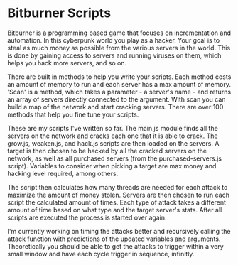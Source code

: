 # Bitburner Scripts
Bitburner is a programming based game that focuses on incrementation and automation. In this cyberpunk world you play as a hacker. Your goal is to steal as much money as possible from the various servers in the world. This is done by gaining access to servers and running viruses on them, which helps you hack more servers, and so on.

There are built in methods to help you write your scripts. Each method costs an amount of memory to run and each server has a max amount of memory. 'Scan' is a method, which takes a parameter - a server's name - and returns an array of servers directly connected to the argument. With scan you can build a map of the network and start cracking servers. There are over 100 methods that help you fine tune your scripts.

These are my scripts I've written so far. The main.js module finds all the servers on the network and cracks each one that it is able to crack. The grow.js, weaken.js, and hack.js scripts are then loaded on the servers. A target is then chosen to be hacked by all the cracked servers on the network, as well as all purchased servers (from the purchased-servers.js script). Variables to consider when picking a target are max money and hacking level required, among others.

The script then calculates how many threads are needed for each attack to maximize the amount of money stolen. Servers are then chosen to run each script the calculated amount of times. Each type of attack takes a different amount of time based on what type and the target server's stats. After all scripts are executed the process is started over again.

I'm currently working on timing the attacks better and recursively calling the attack function with predictions of the updated variables and arguments. Theoretically you should be able to get the attacks to trigger within a very small window and have each cycle trigger in sequence, infinitly.
